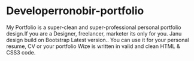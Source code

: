# Developerronobir-portfolio
My Portfolio is a super-clean and super-professional personal portfolio design.If you are a Designer, freelancer, marketer its only for you. Janu design build on Bootstrap Latest version.. You can use it for your personal resume, CV or your portfolio Wize is written in valid and clean HTML &amp; CSS3 code.

